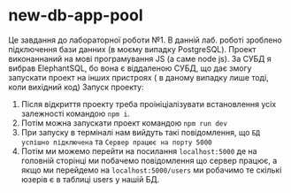 # new-db-app-pool
Це завдання до лабораторної роботи №1. В данній лаб. роботі зроблено підключення бази данних (в моєму випадку PostgreSQL).
Проект виконаннаний на мові програмування JS (а саме node js).
За СУБД я вибрав ElephantSQL, бо вона є віддаленою СУБД, що дає змогу запускати проект на інших пристроях ( в даному випадку лише тоді, коли вихідний код)
Запуск проекту:
1. Після відкриття проекту треба проініціалізувати встановлення усіх залежності командою `npm i`.
2. Потім можна запускати проект командою `npm run dev`
3. При запуску в терміналі нам вийдуть такі повідомлення, що `БД успішно підключена` та `Сервер працює на порту 5000`
4. Потім ми можемо перейти на посилання `localhost:5000` де на головній сторінці ми побачемо повідомлення що сервер працює, а якщо ми перейдемо на `localhost:5000/users` ми робачимо те скількі юзерів є в таблиці users у нашій БД.
 
